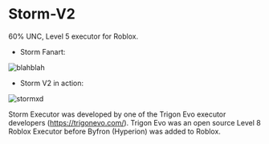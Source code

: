 # Storm-V2
60% UNC, Level 5 executor for Roblox.

- Storm Fanart:
  
![blahblah](https://github.com/kryyptonn/Storm-V2/assets/170441037/f4be255b-97c6-416c-8b0e-bcb30792229d)


- Storm V2 in action:
  
![stormxd](https://github.com/kryyptonn/Storm-V2/assets/170441037/53e13bb1-f398-4ba8-9dcd-6f4edb2a6e64)

Storm Executor was developed by one of the Trigon Evo executor developers (https://trigonevo.com/). Trigon Evo was an open source Level 8 Roblox Executor before Byfron (Hyperion) was added to Roblox.
